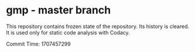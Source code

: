 # gmp - master branch

This repository contains frozen state of the repository.
Its history is cleared. It is used only for static code
analysis with Codacy.

Commit Time: 1707457299